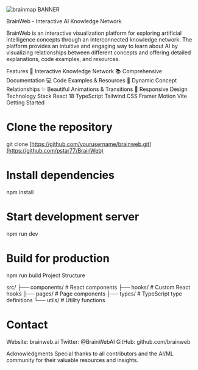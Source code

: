 
![brainmap BANNER](https://github.com/user-attachments/assets/072567b5-6a53-4b1a-a219-7655795a587f)

BrainWeb - Interactive AI Knowledge Network

BrainWeb is an interactive visualization platform for exploring artificial intelligence concepts through an interconnected knowledge network. The platform provides an intuitive and engaging way to learn about AI by visualizing relationships between different concepts and offering detailed explanations, code examples, and resources.

Features
🧠 Interactive Knowledge Network
📚 Comprehensive Documentation
💻 Code Examples & Resources
🔄 Dynamic Concept Relationships
✨ Beautiful Animations & Transitions
📱 Responsive Design
Technology Stack
React 18
TypeScript
Tailwind CSS
Framer Motion
Vite
Getting Started

# Clone the repository
git clone [https://github.com/yourusername/brainweb.git](https://github.com/pstar77/BrainWeb)

# Install dependencies
npm install

# Start development server
npm run dev

# Build for production
npm run build
Project Structure

src/
├── components/     # React components
├── hooks/         # Custom React hooks
├── pages/         # Page components
├── types/         # TypeScript type definitions
└── utils/         # Utility functions

# Contact
Website: brainweb.ai
Twitter: @BrainWebAI
GitHub: github.com/brainweb

Acknowledgments
Special thanks to all contributors and the AI/ML community for their valuable resources and insights.

